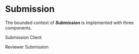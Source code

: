 # Submission

The bounded context of _**Submission**_ is implemented with three components.

Submission Client

Reviewer Submission

